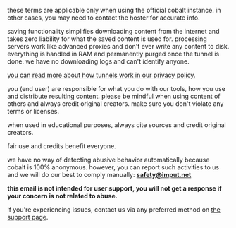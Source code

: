 <script lang="ts">
    import { t } from "$lib/i18n/translations";
    import SectionHeading from "$components/misc/SectionHeading.svelte";
</script>

<section id="general">
<SectionHeading
    title={$t("about.heading.general")}
    sectionId="general"
/>

these terms are applicable only when using the official cobalt instance.
in other cases, you may need to contact the hoster for accurate info.
</section>

<section id="saving">
<SectionHeading
    title={$t("about.heading.saving")}
    sectionId="saving"
/>

saving functionality simplifies downloading content from the internet and takes zero liability for what the saved content is used for.
processing servers work like advanced proxies and don't ever write any content to disk.
everything is handled in RAM and permanently purged once the tunnel is done.
we have no downloading logs and can't identify anyone.

[you can read more about how tunnels work in our privacy policy.](/about/privacy)
</section>

<section id="responsibility">
<SectionHeading
    title={$t("about.heading.responsibility")}
    sectionId="responsibility"
/>

you (end user) are responsible for what you do with our tools, how you use and distribute resulting content.
please be mindful when using content of others and always credit original creators.
make sure you don't violate any terms or licenses.

when used in educational purposes, always cite sources and credit original creators.

fair use and credits benefit everyone.
</section>

<section id="abuse">
<SectionHeading
    title={$t("about.heading.abuse")}
    sectionId="abuse"
/>

we have no way of detecting abusive behavior automatically because cobalt is 100% anonymous.
however, you can report such activities to us and we will do our best to comply manually: **safety@imput.net**

**this email is not intended for user support, you will not get a response if your concern is not related to abuse.**

if you're experiencing issues, contact us via any preferred method on [the support page](/about/community).
</section>
